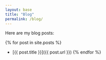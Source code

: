 ```yaml
---
layout: base
title: "Blog"
permalink: /blog/
---
```


Here are my blog posts:

{% for post in site.posts %}
  - [{{ post.title }}]({{ post.url }})
{% endfor %}
